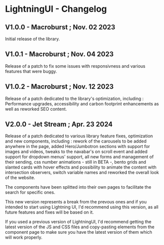 # LightningUI - Changelog

## V1.0.0 - Macroburst ; Nov. 02 2023

Initial release of the library.

## V1.0.1 - Macroburst ; Nov. 04 2023

Release of a patch to fix some issues with responsivness and various features that were buggy.

## V1.0.2 - Macroburst ; Nov. 12 2023

Release of a patch dedicated to the library's optimization, including : Performance upgrades, accessibility and carbon footprint enhancements as well as reworked SEO content.

## V2.0.0 - Jet Stream ; Apr. 23 2024

Release of a patch dedicated to various library feature fixes, optimization and new components, including : rework of the carousels to be added anywhere in the page, added Hero/Jumbotron sections with support for images and videos, tweaks to the navabar's on scroll event and added support for dropdown menus' support, all new forms and management of their sending, css number animations - still in BETA -, bento grids and slanted cards with hover effects and possibility to animate the content with intersection observers, switch variable names and reworked the overall look of the website.

The components have been splitted into their own pages to facilitate the search for specific ones.

This new version represents a break from the prevous ones and if you intended to start using Lightning UI, I'd recommend using this version, as all future features and fixes will be based on it.

If you used a previous version of LightningUI, I'd recommend getting the latest version of the JS and CSS files and copy-pasting elements from the component page to make sure you have the latest version of them which will work properly.
